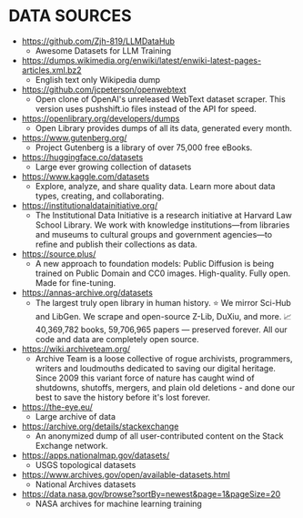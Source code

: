 # DATA SOURCES

- https://github.com/Zjh-819/LLMDataHub
  - Awesome Datasets for LLM Training
- https://dumps.wikimedia.org/enwiki/latest/enwiki-latest-pages-articles.xml.bz2
  - English text only Wikipedia dump
- https://github.com/jcpeterson/openwebtext
  - Open clone of OpenAI's unreleased WebText dataset scraper. This version uses pushshift.io files instead of the API for speed.
- https://openlibrary.org/developers/dumps
  - Open Library provides dumps of all its data, generated every month.
- https://www.gutenberg.org/
  - Project Gutenberg is a library of over 75,000 free eBooks.
- https://huggingface.co/datasets
  - Large ever growing collection of datasets
- https://www.kaggle.com/datasets
  - Explore, analyze, and share quality data. Learn more about data types, creating, and collaborating.
- https://institutionaldatainitiative.org/
  - The Institutional Data Initiative is a research initiative at Harvard Law School Library. We work with knowledge institutions—from libraries and museums to cultural groups and government agencies—to refine and publish their collections as data.
- https://source.plus/
  - A new approach to foundation models: Public Diffusion is being trained on Public Domain and CC0 images. High-quality. Fully open. Made for fine-tuning. 
- https://annas-archive.org/datasets
  - The largest truly open library in human history. ⭐️ We mirror Sci-Hub and LibGen. We scrape and open-source Z-Lib, DuXiu, and more. 📈 40,369,782 books, 59,706,965 papers — preserved forever. All our code and data are completely open source.
- https://wiki.archiveteam.org/
  - Archive Team is a loose collective of rogue archivists, programmers, writers and loudmouths dedicated to saving our digital heritage. Since 2009 this variant force of nature has caught wind of shutdowns, shutoffs, mergers, and plain old deletions - and done our best to save the history before it's lost forever.
- https://the-eye.eu/
  - Large archive of data
- https://archive.org/details/stackexchange
  - An anonymized dump of all user-contributed content on the Stack Exchange network.
- https://apps.nationalmap.gov/datasets/
  - USGS topological datasets
- https://www.archives.gov/open/available-datasets.html
  - National Archives datasets
- https://data.nasa.gov/browse?sortBy=newest&page=1&pageSize=20
  - NASA archives for machine learning training
